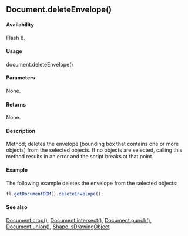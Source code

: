 ## Document.deleteEnvelope()

#### Availability

Flash 8.

#### Usage

document.deleteEnvelope()

#### Parameters

None.

#### Returns

None.

#### Description

Method; deletes the envelope (bounding box that contains one or more objects) from the selected objects. If no objects are selected, calling this method results in an error and the script breaks at that point.

#### Example

The following example deletes the envelope from the selected objects:

```javascript
fl.getDocumentDOM().deleteEnvelope();
```

#### See also

[Document.crop()](../Document_object/Document37.md), [Document.intersect()](../Document_object/Document97.md), [Document.punch()](../Document_object/Document230.md), [Document.union()](../Document_object/Document6120.md), [Shape.isDrawingObject](../Shape_object/Shape6.md)
